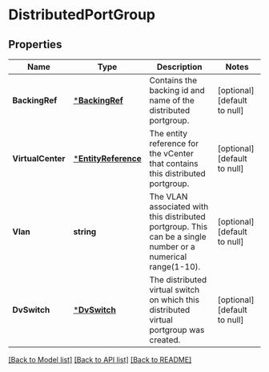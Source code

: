 # DistributedPortGroup

## Properties
Name | Type | Description | Notes
------------ | ------------- | ------------- | -------------
**BackingRef** | [***BackingRef**](BackingRef.md) | Contains the backing id and name of the distributed portgroup. | [optional] [default to null]
**VirtualCenter** | [***EntityReference**](EntityReference.md) | The entity reference for the vCenter that contains this distributed portgroup. | [optional] [default to null]
**Vlan** | **string** | The VLAN associated with this distributed portgroup. This can be a single number or a numerical range(1-10). | [optional] [default to null]
**DvSwitch** | [***DvSwitch**](DvSwitch.md) | The distributed virtual switch on which this distributed virtual portgroup was created. | [optional] [default to null]

[[Back to Model list]](../README.md#documentation-for-models) [[Back to API list]](../README.md#documentation-for-api-endpoints) [[Back to README]](../README.md)


